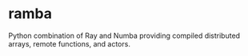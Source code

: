 # ramba
Python combination of Ray and Numba providing compiled distributed arrays, remote functions, and actors.
